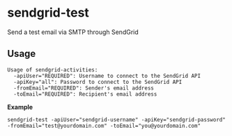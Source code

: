 # sendgrid-test
Send a test email via SMTP through SendGrid

## Usage

```
Usage of sendgrid-activities:
  -apiUser="REQUIRED": Username to connect to the SendGrid API
  -apiKey="all": Password to connect to the SendGrid API
  -fromEmail="REQUIRED": Sender's email address
  -toEmail="REQUIRED": Recipient's email address
```

**Example**
```
sendgrid-test -apiUser="sendgrid-username" -apiKey="sendgrid-password" -fromEmail="test@yourdomain.com" -toEmail="you@yourdomain.com"
```
